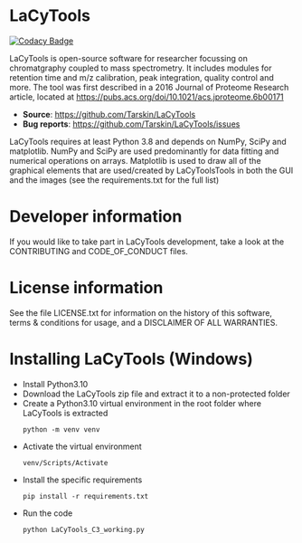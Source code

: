 # LaCyTools
[![Codacy Badge](https://app.codacy.com/project/badge/Grade/84d61117770f4f5782a1decfed54b9cb)](https://www.codacy.com/gh/Tarskin/LaCyTools/dashboard?utm_source=github.com&amp;utm_medium=referral&amp;utm_content=Tarskin/LaCyTools&amp;utm_campaign=Badge_Grade)

LaCyTools is open-source software for researcher focussing on chromatgraphy coupled to mass spectrometry. It includes modules for retention time and m/z calibration, peak integration, quality control and more. The tool was first described in a 2016 Journal of Proteome Research article, located at https://pubs.acs.org/doi/10.1021/acs.jproteome.6b00171

* __Source__: https://github.com/Tarskin/LaCyTools
* __Bug reports__: https://github.com/Tarskin/LaCyTools/issues

LaCyTools requires at least Python 3.8 and depends on NumPy, SciPy and matplotlib. NumPy and SciPy are used predominantly for data fitting and numerical operations on arrays. Matplotlib is used to draw all of the graphical elements that are used/created by LaCyToolsTools in both the GUI and the images (see the requirements.txt for the full list)

# Developer information
If you would like to take part in LaCyTools development, take a look at the CONTRIBUTING and CODE_OF_CONDUCT files.

# License information
See the file LICENSE.txt for information on the history of this software, terms & conditions for usage, and a DISCLAIMER OF ALL WARRANTIES.

# Installing LaCyTools (Windows)

* Install Python3.10
* Download the LaCyTools zip file and extract it to a non-protected folder
* Create a Python3.10 virtual environment in the root folder where LaCyTools is extracted
    ```
    python -m venv venv
    ```
* Activate the virtual environment 
    ```
    venv/Scripts/Activate
    ```
* Install the specific requirements 
    ```
    pip install -r requirements.txt
    ```
* Run the code 
    ```
    python LaCyTools_C3_working.py
    ```
